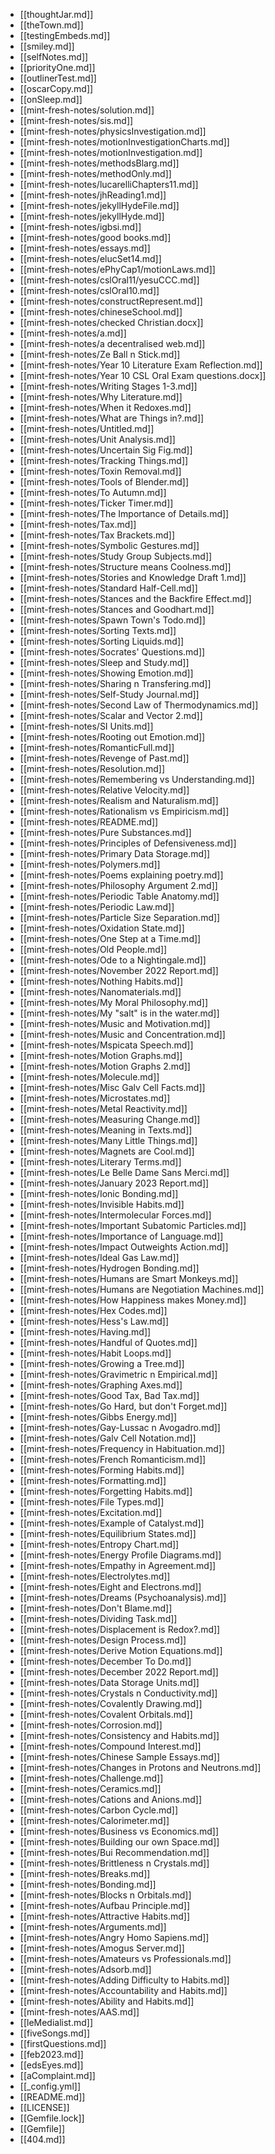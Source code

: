 - [[thoughtJar.md]]
- [[theTown.md]]
- [[testingEmbeds.md]]
- [[smiley.md]]
- [[selfNotes.md]]
- [[priorityOne.md]]
- [[outlinerTest.md]]
- [[oscarCopy.md]]
- [[onSleep.md]]
- [[mint-fresh-notes/solution.md]]
- [[mint-fresh-notes/sis.md]]
- [[mint-fresh-notes/physicsInvestigation.md]]
- [[mint-fresh-notes/motionInvestigationCharts.md]]
- [[mint-fresh-notes/motionInvestigation.md]]
- [[mint-fresh-notes/methodsBlarg.md]]
- [[mint-fresh-notes/methodOnly.md]]
- [[mint-fresh-notes/lucarelliChapters11.md]]
- [[mint-fresh-notes/jhReading1.md]]
- [[mint-fresh-notes/jekyllHydeFile.md]]
- [[mint-fresh-notes/jekyllHyde.md]]
- [[mint-fresh-notes/igbsi.md]]
- [[mint-fresh-notes/good books.md]]
- [[mint-fresh-notes/essays.md]]
- [[mint-fresh-notes/elucSet14.md]]
- [[mint-fresh-notes/ePhyCap1/motionLaws.md]]
- [[mint-fresh-notes/cslOral11/yesuCCC.md]]
- [[mint-fresh-notes/cslOral10.md]]
- [[mint-fresh-notes/constructRepresent.md]]
- [[mint-fresh-notes/chineseSchool.md]]
- [[mint-fresh-notes/checked Christian.docx]]
- [[mint-fresh-notes/a.md]]
- [[mint-fresh-notes/a decentralised web.md]]
- [[mint-fresh-notes/Ze Ball n Stick.md]]
- [[mint-fresh-notes/Year 10 Literature Exam Reflection.md]]
- [[mint-fresh-notes/Year 10 CSL Oral Exam questions.docx]]
- [[mint-fresh-notes/Writing Stages 1-3.md]]
- [[mint-fresh-notes/Why Literature.md]]
- [[mint-fresh-notes/When it Redoxes.md]]
- [[mint-fresh-notes/What are Things in?.md]]
- [[mint-fresh-notes/Untitled.md]]
- [[mint-fresh-notes/Unit Analysis.md]]
- [[mint-fresh-notes/Uncertain Sig Fig.md]]
- [[mint-fresh-notes/Tracking Things.md]]
- [[mint-fresh-notes/Toxin Removal.md]]
- [[mint-fresh-notes/Tools of Blender.md]]
- [[mint-fresh-notes/To Autumn.md]]
- [[mint-fresh-notes/Ticker Timer.md]]
- [[mint-fresh-notes/The Importance of Details.md]]
- [[mint-fresh-notes/Tax.md]]
- [[mint-fresh-notes/Tax Brackets.md]]
- [[mint-fresh-notes/Symbolic Gestures.md]]
- [[mint-fresh-notes/Study Group Subjects.md]]
- [[mint-fresh-notes/Structure means Coolness.md]]
- [[mint-fresh-notes/Stories and Knowledge Draft 1.md]]
- [[mint-fresh-notes/Standard Half-Cell.md]]
- [[mint-fresh-notes/Stances and the Backfire Effect.md]]
- [[mint-fresh-notes/Stances and Goodhart.md]]
- [[mint-fresh-notes/Spawn Town's Todo.md]]
- [[mint-fresh-notes/Sorting Texts.md]]
- [[mint-fresh-notes/Sorting Liquids.md]]
- [[mint-fresh-notes/Socrates' Questions.md]]
- [[mint-fresh-notes/Sleep and Study.md]]
- [[mint-fresh-notes/Showing Emotion.md]]
- [[mint-fresh-notes/Sharing n Transfering.md]]
- [[mint-fresh-notes/Self-Study Journal.md]]
- [[mint-fresh-notes/Second Law of Thermodynamics.md]]
- [[mint-fresh-notes/Scalar and Vector 2.md]]
- [[mint-fresh-notes/SI Units.md]]
- [[mint-fresh-notes/Rooting out Emotion.md]]
- [[mint-fresh-notes/RomanticFull.md]]
- [[mint-fresh-notes/Revenge of Past.md]]
- [[mint-fresh-notes/Resolution.md]]
- [[mint-fresh-notes/Remembering vs Understanding.md]]
- [[mint-fresh-notes/Relative Velocity.md]]
- [[mint-fresh-notes/Realism and Naturalism.md]]
- [[mint-fresh-notes/Rationalism vs Empiricism.md]]
- [[mint-fresh-notes/README.md]]
- [[mint-fresh-notes/Pure Substances.md]]
- [[mint-fresh-notes/Principles of Defensiveness.md]]
- [[mint-fresh-notes/Primary Data Storage.md]]
- [[mint-fresh-notes/Polymers.md]]
- [[mint-fresh-notes/Poems explaining poetry.md]]
- [[mint-fresh-notes/Philosophy Argument 2.md]]
- [[mint-fresh-notes/Periodic Table Anatomy.md]]
- [[mint-fresh-notes/Periodic Law.md]]
- [[mint-fresh-notes/Particle Size Separation.md]]
- [[mint-fresh-notes/Oxidation State.md]]
- [[mint-fresh-notes/One Step at a Time.md]]
- [[mint-fresh-notes/Old People.md]]
- [[mint-fresh-notes/Ode to a Nightingale.md]]
- [[mint-fresh-notes/November 2022 Report.md]]
- [[mint-fresh-notes/Nothing Habits.md]]
- [[mint-fresh-notes/Nanomaterials.md]]
- [[mint-fresh-notes/My Moral Philosophy.md]]
- [[mint-fresh-notes/My "salt" is in the water.md]]
- [[mint-fresh-notes/Music and Motivation.md]]
- [[mint-fresh-notes/Music and Concentration.md]]
- [[mint-fresh-notes/Mspicata Speech.md]]
- [[mint-fresh-notes/Motion Graphs.md]]
- [[mint-fresh-notes/Motion Graphs 2.md]]
- [[mint-fresh-notes/Molecule.md]]
- [[mint-fresh-notes/Misc Galv Cell Facts.md]]
- [[mint-fresh-notes/Microstates.md]]
- [[mint-fresh-notes/Metal Reactivity.md]]
- [[mint-fresh-notes/Measuring Change.md]]
- [[mint-fresh-notes/Meaning in Texts.md]]
- [[mint-fresh-notes/Many Little Things.md]]
- [[mint-fresh-notes/Magnets are Cool.md]]
- [[mint-fresh-notes/Literary Terms.md]]
- [[mint-fresh-notes/Le Belle Dame Sans Merci.md]]
- [[mint-fresh-notes/January 2023 Report.md]]
- [[mint-fresh-notes/Ionic Bonding.md]]
- [[mint-fresh-notes/Invisible Habits.md]]
- [[mint-fresh-notes/Intermolecular Forces.md]]
- [[mint-fresh-notes/Important Subatomic Particles.md]]
- [[mint-fresh-notes/Importance of Language.md]]
- [[mint-fresh-notes/Impact Outweights Action.md]]
- [[mint-fresh-notes/Ideal Gas Law.md]]
- [[mint-fresh-notes/Hydrogen Bonding.md]]
- [[mint-fresh-notes/Humans are Smart Monkeys.md]]
- [[mint-fresh-notes/Humans are Negotiation Machines.md]]
- [[mint-fresh-notes/How Happiness makes Money.md]]
- [[mint-fresh-notes/Hex Codes.md]]
- [[mint-fresh-notes/Hess's Law.md]]
- [[mint-fresh-notes/Having.md]]
- [[mint-fresh-notes/Handful of Quotes.md]]
- [[mint-fresh-notes/Habit Loops.md]]
- [[mint-fresh-notes/Growing a Tree.md]]
- [[mint-fresh-notes/Gravimetric n Empirical.md]]
- [[mint-fresh-notes/Graphing Axes.md]]
- [[mint-fresh-notes/Good Tax, Bad Tax.md]]
- [[mint-fresh-notes/Go Hard, but don't Forget.md]]
- [[mint-fresh-notes/Gibbs Energy.md]]
- [[mint-fresh-notes/Gay-Lussac n Avogadro.md]]
- [[mint-fresh-notes/Galv Cell Notation.md]]
- [[mint-fresh-notes/Frequency in Habituation.md]]
- [[mint-fresh-notes/French Romanticism.md]]
- [[mint-fresh-notes/Forming Habits.md]]
- [[mint-fresh-notes/Formatting.md]]
- [[mint-fresh-notes/Forgetting Habits.md]]
- [[mint-fresh-notes/File Types.md]]
- [[mint-fresh-notes/Excitation.md]]
- [[mint-fresh-notes/Example of Catalyst.md]]
- [[mint-fresh-notes/Equilibrium States.md]]
- [[mint-fresh-notes/Entropy Chart.md]]
- [[mint-fresh-notes/Energy Profile Diagrams.md]]
- [[mint-fresh-notes/Empathy in Agreement.md]]
- [[mint-fresh-notes/Electrolytes.md]]
- [[mint-fresh-notes/Eight and Electrons.md]]
- [[mint-fresh-notes/Dreams (Psychoanalysis).md]]
- [[mint-fresh-notes/Don't Blame.md]]
- [[mint-fresh-notes/Dividing Task.md]]
- [[mint-fresh-notes/Displacement is Redox?.md]]
- [[mint-fresh-notes/Design Process.md]]
- [[mint-fresh-notes/Derive Motion Equations.md]]
- [[mint-fresh-notes/December To Do.md]]
- [[mint-fresh-notes/December 2022 Report.md]]
- [[mint-fresh-notes/Data Storage Units.md]]
- [[mint-fresh-notes/Crystals n Conductivity.md]]
- [[mint-fresh-notes/Covalently Drawing.md]]
- [[mint-fresh-notes/Covalent Orbitals.md]]
- [[mint-fresh-notes/Corrosion.md]]
- [[mint-fresh-notes/Consistency and Habits.md]]
- [[mint-fresh-notes/Compound Interest.md]]
- [[mint-fresh-notes/Chinese Sample Essays.md]]
- [[mint-fresh-notes/Changes in Protons and Neutrons.md]]
- [[mint-fresh-notes/Challenge.md]]
- [[mint-fresh-notes/Ceramics.md]]
- [[mint-fresh-notes/Cations and Anions.md]]
- [[mint-fresh-notes/Carbon Cycle.md]]
- [[mint-fresh-notes/Calorimeter.md]]
- [[mint-fresh-notes/Business vs Economics.md]]
- [[mint-fresh-notes/Building our own Space.md]]
- [[mint-fresh-notes/Bui Recommendation.md]]
- [[mint-fresh-notes/Brittleness n Crystals.md]]
- [[mint-fresh-notes/Breaks.md]]
- [[mint-fresh-notes/Bonding.md]]
- [[mint-fresh-notes/Blocks n Orbitals.md]]
- [[mint-fresh-notes/Aufbau Principle.md]]
- [[mint-fresh-notes/Attractive Habits.md]]
- [[mint-fresh-notes/Arguments.md]]
- [[mint-fresh-notes/Angry Homo Sapiens.md]]
- [[mint-fresh-notes/Amogus Server.md]]
- [[mint-fresh-notes/Amateurs vs Professionals.md]]
- [[mint-fresh-notes/Adsorb.md]]
- [[mint-fresh-notes/Adding Difficulty to Habits.md]]
- [[mint-fresh-notes/Accountability and Habits.md]]
- [[mint-fresh-notes/Ability and Habits.md]]
- [[mint-fresh-notes/AAS.md]]
- [[leMedialist.md]]
- [[fiveSongs.md]]
- [[firstQuestions.md]]
- [[feb2023.md]]
- [[edsEyes.md]]
- [[aComplaint.md]]
- [[_config.yml]]
- [[README.md]]
- [[LICENSE]]
- [[Gemfile.lock]]
- [[Gemfile]]
- [[404.md]]
